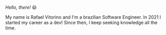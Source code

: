 *Hello,* *there!* &#128515;

My name is Rafael Vitorino and I'm a brazilian Software Engineer.
In 2021 I started my career as a dev!
Since then, I keep seeking knowledge all the time.
